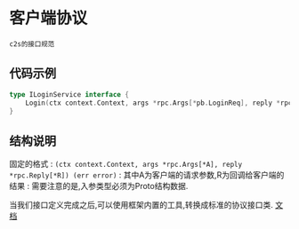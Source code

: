 # 客户端协议
    c2s的接口规范

## 代码示例

```Go
type ILoginService interface {
	Login(ctx context.Context, args *rpc.Args[*pb.LoginReq], reply *rpc.Reply[*pb.LoginRes]) (err error)
}
```
## 结构说明

固定的格式
: `(ctx context.Context, args *rpc.Args[*A], reply *rpc.Reply[*R]) (err error)`
: 其中A为客户端的请求参数,R为回调给客户端的结果
: 需要注意的是,入参类型必须为Proto结构数据.

当我们接口定义完成之后,可以使用框架内置的工具,转换成标准的协议接口类. [文档](generate-rpc.md)

